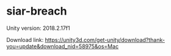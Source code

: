 # siar-breach
Unity version: 2018.2.17f1

Download link: https://unity3d.com/get-unity/download?thank-you=update&download_nid=58975&os=Mac

